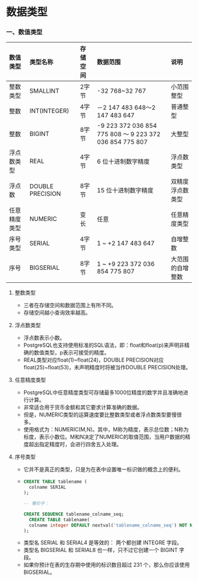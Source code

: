 # 数据类型

### 一、数值类型

| 数值类型 | 类型名称 | 存储空间 | 数据范围 | 说明 |
| :----- | :----- | :-----  | :----- | :----- |
| 整数类型 | SMALLINT | 2字节 | -32 768~32 767 | 小范围整型 |
| 整数 | INT(INTEGER) | 4字节 | －2 147 483 648〜2 147 483 647 | 普通整型 |
| 整数 | BIGINT | 8字节 | -9 223 372 036 854 775 808 〜 9 223 372 036 854 775 807 | 大整型 |
| 浮点数类型 | REAL | 4字节 | 6 位十进制数字精度 | 浮点数类型 |
| 浮点数 | DOUBLE PRECISION | 8字节 | 15 位十进制数字精度 | 双精度浮点数类型 |
| 任意精度类型 | NUMERIC | 变长 | 任意 | 任意精度类型 |
| 序号类型 | SERIAL | 4字节 | 1 ~ +2 147 483 647 | 自增整数 |
| 序号 | BIGSERIAL | 8字节 | 1 ~ +9 223 372 036 854 775 807 | 大范围的自增整数 |

1. 整数类型
    - 三者在存储空间和数据范围上有所不同。    
    - 存储空间越小查询效率越高。

2. 浮点数类型
    - 浮点数表示小数。
    - PostgreSQL也支持使用标准的SQL语法，即：float和float(p)来声明非精确的数值类型，p表示可接受的精度。
    - REAL类型对应float(1)~float(24)，DOUBLE PRECISION对应float(25)~float(53)，未声明精度时将被当作DOUBLE PRECISION处理。

3. 任意精度类型
    - PostgreSQL中任意精度类型可存储最多1000位精度的数字并且准确地进行计算。
    - 非常适合用于货币金额和其它要求计算准确的数据。
    - 但是，NUMERIC类型的运算速度要比整数类型或者浮点数类型要慢很多。
    - 使用格式为：NUMERIC(M,N)。其中，M称为精度，表示总位数；N称为标度，表示小数位。M和N决定了NUMERIC的取值范围，当用户数据的精度超出指定精度时，会进行四舍五入处理。

4. 序号类型
    - 它并不是真正的类型，只是为在表中设置唯一标识做的概念上的便利。
    - ```sql
      CREATE TABLE tablename (
        colname SERIAL
      );

      -- 等价于：

      CREATE SEQUENCE tablename_colname_seq;
        CREATE TABLE tablename(
	    colname integer DEFAULT nextval('tablename_colname_seq') NOT NULL
      );
      ```
    - 类型名 SERIAL 和 SERIAL4 是等效的： 两个都创建 INTEGRE 字段。
    - 类型名 BIGSERIAL 和 SERIAL8 也一样，只不过它创建一个 BIGINT 字段。 
    - 如果你预计在表的生存期中使用的标识数目超过 231 个，那么你应该使用 BIGSERIAL。
